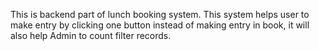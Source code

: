 This is backend part of lunch booking system.
This system helps user to make entry by clicking one button instead of making entry in book, it will also help Admin to count filter records.

